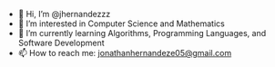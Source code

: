 - 👋 Hi, I’m @jhernandezzz
- 👀 I’m interested in Computer Science and Mathematics
- 🌱 I’m currently learning Algorithms, Programming Languages, and Software Development
- 📫 How to reach me: jonathanhernandeze05@gmail.com

<!---
jhernandezzz/jhernandezzz is a ✨ special ✨ repository because its `README.md` (this file) appears on your GitHub profile.
You can click the Preview link to take a look at your changes.
--->
